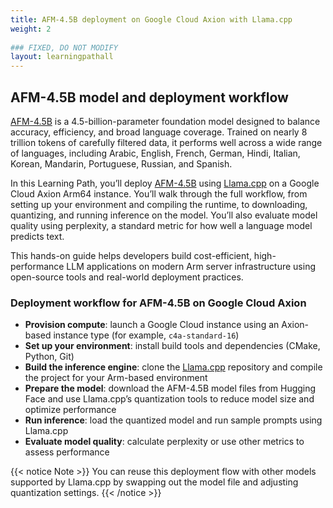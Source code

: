 ```yaml
---
title: AFM-4.5B deployment on Google Cloud Axion with Llama.cpp
weight: 2
 
### FIXED, DO NOT MODIFY
layout: learningpathall
---
```


## AFM-4.5B model and deployment workflow

[AFM-4.5B](https://huggingface.co/arcee-ai/AFM-4.5B) is a 4.5-billion-parameter foundation model designed to balance accuracy, efficiency, and broad language coverage. Trained on nearly 8 trillion tokens of carefully filtered data, it performs well across a wide range of languages, including Arabic, English, French, German, Hindi, Italian, Korean, Mandarin, Portuguese, Russian, and Spanish.

In this Learning Path, you’ll deploy [AFM-4.5B](https://huggingface.co/arcee-ai/AFM-4.5B) using [Llama.cpp](https://github.com/ggerganov/llama.cpp) on a Google Cloud Axion Arm64 instance. You’ll walk through the full workflow, from setting up your environment and compiling the runtime, to downloading, quantizing, and running inference on the model. You’ll also evaluate model quality using perplexity, a standard metric for how well a language model predicts text.

This hands-on guide helps developers build cost-efficient, high-performance LLM applications on modern Arm server infrastructure using open-source tools and real-world deployment practices.

### Deployment workflow for AFM-4.5B on Google Cloud Axion

- **Provision compute**: launch a Google Cloud instance using an Axion-based instance type (for example, `c4a-standard-16`)  
- **Set up your environment**: install build tools and dependencies (CMake, Python, Git)  
- **Build the inference engine**: clone the [Llama.cpp](https://github.com/ggerganov/llama.cpp) repository and compile the project for your Arm-based environment  
- **Prepare the model**: download the AFM-4.5B model files from Hugging Face and use Llama.cpp’s quantization tools to reduce model size and optimize performance  
- **Run inference**: load the quantized model and run sample prompts using Llama.cpp 
- **Evaluate model quality**: calculate perplexity or use other metrics to assess performance  

{{< notice Note >}}
You can reuse this deployment flow with other models supported by Llama.cpp by swapping out the model file and adjusting quantization settings.
{{< /notice >}}
